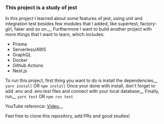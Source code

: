 ### This project is a study of jest

In this project I learned about some features of jest, using unit and integration test besides few modules that I added, like supertest, factory-girl, faker and so on.__
Furthermore I want to build another project with more things that I want to learn, which includes:

- Prisma
- Serverless/AWS
- GraphQL
- Docker
- Github Actions
- Nest.js

To run this project, first thing you want to do is install the dependencies__
```yarn install```
OR
```npm install```
Once your done with install, don't forget to add .env and .env.test files and connect with your local database__
Finally, run__
```yarn test```
OR
```npm run test```

YouTube reference: [Video](https://www.youtube.com/watch?v=2G_mWfG0DZE)__

Feel free to clone this repository, add PRs and good studies!
